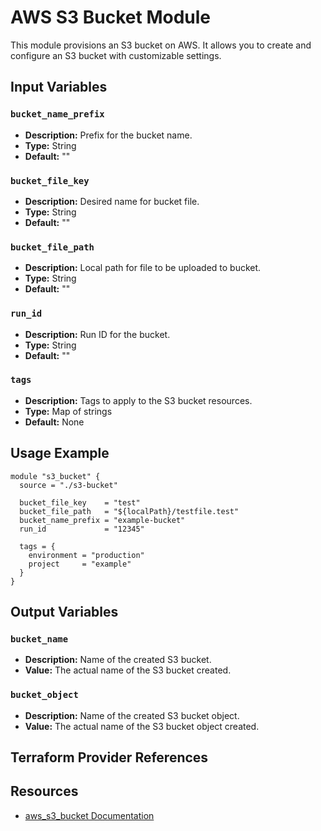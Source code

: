 # AWS S3 Bucket Module

This module provisions an S3 bucket on AWS. It allows you to create and configure an S3 bucket with customizable settings.

## Input Variables

### `bucket_name_prefix`

- **Description:** Prefix for the bucket name.
- **Type:** String
- **Default:** ""

### `bucket_file_key`

- **Description:** Desired name for bucket file.
- **Type:** String
- **Default:** ""

### `bucket_file_path`

- **Description:** Local path for file to be uploaded to bucket.
- **Type:** String
- **Default:** ""

### `run_id`

- **Description:** Run ID for the bucket.
- **Type:** String
- **Default:** ""

### `tags`

- **Description:** Tags to apply to the S3 bucket resources.
- **Type:** Map of strings
- **Default:** None

## Usage Example

```hcl
module "s3_bucket" {
  source = "./s3-bucket"

  bucket_file_key    = "test"
  bucket_file_path   = "${localPath}/testfile.test"
  bucket_name_prefix = "example-bucket"
  run_id             = "12345"
  
  tags = {
    environment = "production"
    project     = "example"
  }
}
```

## Output Variables

### `bucket_name`

- **Description:** Name of the created S3 bucket.
- **Value:** The actual name of the S3 bucket created.

### `bucket_object`

- **Description:** Name of the created S3 bucket object.
- **Value:** The actual name of the S3 bucket object created.

## Terraform Provider References

## Resources
- [aws_s3_bucket Documentation](https://registry.terraform.io/providers/hashicorp/aws/latest/docs/resources/s3_bucket)
